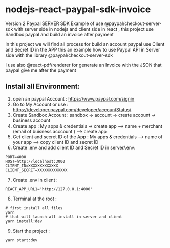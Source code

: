 # nodejs-react-paypal-sdk-invoice

Version 2 Paypal SERVER SDK
Example of use @paypal/checkout-server-sdk with server side in nodejs and client side in react , this project use Sandbox paypal and build an invoice after payment

In this project we will find all process for build an account paypal use Client and Secret ID in the APP
this an example how to use Paypal API in Server side with the library @paypal/checkout-server-sdk

I use also @react-pdf/renderer for generate an Invoice with the JSON that paypal give me after the payment

## Install all Environment:

1. open an paypal Account : https://www.paypal.com/signin
2. Go to My Account or use : https://developer.paypal.com/developer/accountStatus/
3. Create Sandbox Account : sandbox -> account -> create account -> business account
4. Create app : My apps & credentials -> create app --> name + merchant (email of buisness acccount ) --> create app
5. Get client and secret ID of the App : My apps & credentials --> name of your app --> copy client ID and secret ID
6. Create .env and add client ID and Secret ID in server/.env:

```
PORT=4000
HOST=http://localhost:3000
CLIENT_ID=XXXXXXXXXXXXX
CLIENT_SECRET=XXXXXXXXXXXXX
```

7. Create .env in client :

```
REACT_APP_URL1='http://127.0.0.1:4000'
```

8. Terminal at the root :

```
# first install all files
yarn
# that will launch all install in server and client
yarn install:dev
```

9. Start the project :

```
yarn start:dev
```
